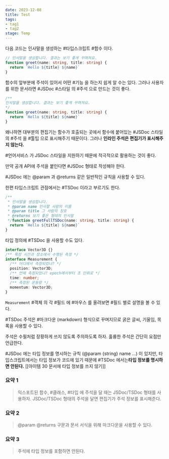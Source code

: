 ```yaml
---
date: 2023-12-08
title: Test
tags:
- tag1
- tag2
stage: Temp
---
```


다음 코드는 인사말을 생성하는 #타입스크립트 #함수 이다.

```typescript
// 인사말을 생성합니다. 결과는 보기 좋게 꾸며져요.
function greet(name: string, title: string) {  
  return `Hello ${title} ${name}`  
}
```

함수의 앞부분에 주석이 있어서 어떤 #기능 을 하는지 쉽게 알 수는 있다.
그러나 사용자를 위한 문서라면 #JSDoc #스타일 의 #주석 으로 만드는 것이 좋다.

```typescript
/**
인사말을 생성합니다. 결과는 보기 좋게 꾸며져요.
*/
function greet(name: string, title: string) {  
  return `Hello ${title} ${name}`  
}
```

왜나하면 대부분의 편집기는 함수가 호출되는 곳에서 함수에 붙어있는 #JSDoc 스타일의 #주석 을 #툴팁 으로 표시해주기 때문이다.
그러나 **인라인 주석은 편집기가 표시해주지 않는다.**

#언어서비스 가 JSDoc 스타일을 지원하기 때문에 적극적으로 활용하는 것이 좋다.

만약 공개 API에 주석을 붙인다면 #JSDoc 형태로 작성해야 한다.

#JSDoc 에는 @param 과 @returns 같은 일반적인 규칙을 사용할 수 있다.

한편 타입스크립트 관점에서는 #TSDoc 이라고 부르기도 한다.

```ts
/**  
 * 인사말을 생성합니다.
 * @param name 인사할 사람의 이름
 * @param title 그 사람의 칭호
 * @returns 보기 좋은 형태의 인사말
 */function greetFullTSDoc(name: string, title: string) {  
  return `Hello ${title} ${name}`  
}
```

타입 정의에 #TSDoc 을 사용할 수도 있다.

```ts
interface Vector3D {}  
/** 특정 시간과 장소에서 수행된 측정 */  
interface Measurement {  
  /** 어디에서 측정되었나? */  
  position: Vector3D;  
  /** 언제 측정되었나? epoch에서부터 초 단위로 */  
  time: number;  
  /** 측정된 운동량 */  
  momentum: Vector3D;  
}
```

`Measurement` #객체 의 각 #필드 에 #마우스 를 올려보면 #필드 별로 설명을 볼 수 있다.

#TSDoc 주석은 #마크다운 (markdown) 형식으로 꾸며지므로 굵은 글씨, 기울임, 목록을 사용할 수 있다.

주석은 수필처럼 장황하게 쓰지 않도록 주의하도록 하자.
훌륭한 주석은 간단히 요점만 언급한다.

#JSDoc 에는 타입 정보를 명시하는 규칙 (@param {string} name ...) 이 있지만,
타입스크립트에서는 타입 정보가 코드에 있기 때문에
#TSDoc 에서는**타입 정보를 명시하면 안된다.**
[[아이템 30 문서에 타입 정보를 쓰지 않기]]

### 요약 1
>익스포트된 함수, #클래스, #타입 에 주석을 달 때는 JSDoc/TSDoc 형태를 사용하자.
>JSDoc/TSDoc 형태의 주석을 달면 편집기가 주석 정보를 표시해준다.
### 요약 2
>@param @returns 구문과 문서 서식을 위해 마크다운을 사용할 수 있다.
### 요약 3
>주석에 타입 정보를 포함하면 안된다.



